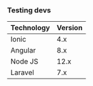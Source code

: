 ### Testing devs

| Technology | Version |
| ------ | ------ |
| Ionic | 4.x |
| Angular | 8.x |
| Node JS | 12.x |
| Laravel | 7.x |
